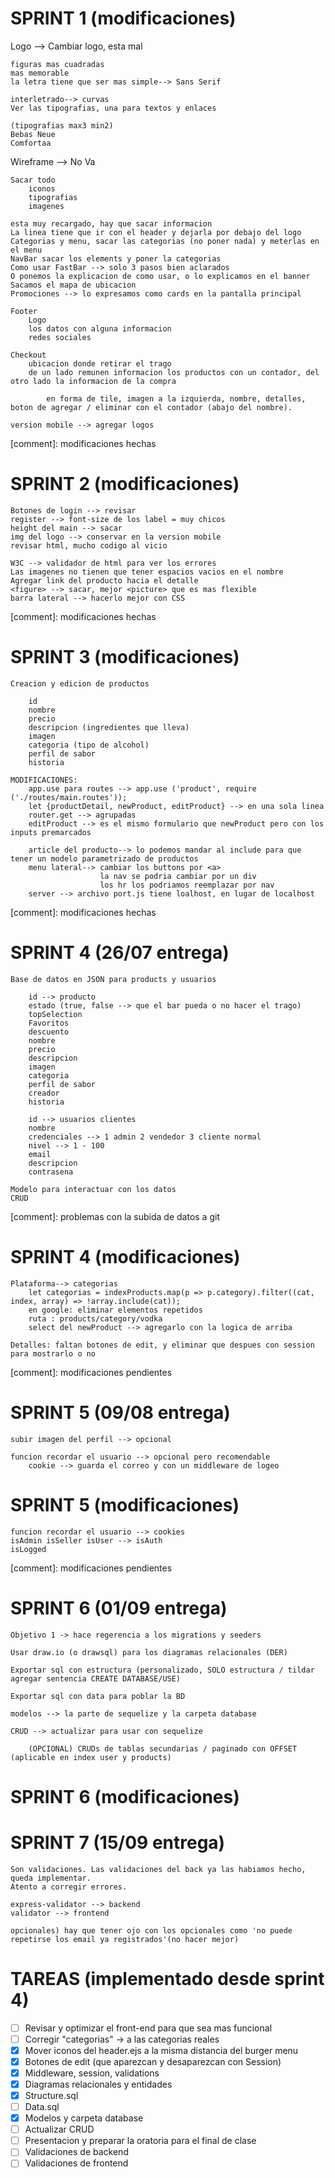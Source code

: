 # SPRINT 1 (modificaciones)

Logo --> Cambiar logo, esta mal

    figuras mas cuadradas
    mas memorable
    la letra tiene que ser mas simple--> Sans Serif

    interletrado--> curvas
    Ver las tipografias, una para textos y enlaces

    (tipografias max3 min2)
    Bebas Neue
    Comfortaa

Wireframe --> No Va

    Sacar todo
        iconos
        tipografias
        imagenes

    esta muy recargado, hay que sacar informacion
    La linea tiene que ir con el header y dejarla por debajo del logo
    Categorias y menu, sacar las categorias (no poner nada) y meterlas en el menu
    NavBar sacar los elements y poner la categorias
    Como usar FastBar --> solo 3 pasos bien aclarados
    O ponemos la explicacion de como usar, o lo explicamos en el banner
    Sacamos el mapa de ubicacion
    Promociones --> lo expresamos como cards en la pantalla principal

    Footer
        Logo
        los datos con alguna informacion
        redes sociales

    Checkout
        ubicacion donde retirar el trago
        de un lado remunen informacion los productos con un contador, del otro lado la informacion de la compra

            en forma de tile, imagen a la izquierda, nombre, detalles, boton de agregar / eliminar con el contador (abajo del nombre).

    version mobile --> agregar logos

[comment]: modificaciones hechas

# SPRINT 2 (modificaciones)

    Botones de login --> revisar
    register --> font-size de los label = muy chicos
    height del main --> sacar
    img del logo --> conservar en la version mobile
    revisar html, mucho codigo al vicio

    W3C --> validador de html para ver los errores
    Las imagenes no tienen que tener espacios vacios en el nombre
    Agregar link del producto hacia el detalle
    <figure> --> sacar, mejor <picture> que es mas flexible
    barra lateral --> hacerlo mejor con CSS

[comment]: modificaciones hechas

# SPRINT 3 (modificaciones)

    Creacion y edicion de productos

        id
        nombre
        precio
        descripcion (ingredientes que lleva)
        imagen
        categoria (tipo de alcohol)
        perfil de sabor
        historia

    MODIFICACIONES:
        app.use para routes --> app.use ('product', require ('./routes/main.routes'));
        let {productDetail, newProduct, editProduct} --> en una sola linea
        router.get --> agrupadas
        editProduct --> es el mismo formulario que newProduct pero con los inputs premarcados

        article del producto--> lo podemos mandar al include para que tener un modelo parametrizado de productos
        menu lateral--> cambiar los buttons por <a>
                        la nav se podria cambiar por un div
                        los hr los podriamos reemplazar por nav
        server --> archivo port.js tiene loalhost, en lugar de localhost

[comment]: modificaciones hechas

# SPRINT 4 (26/07 entrega)

    Base de datos en JSON para products y usuarios

        id --> producto
        estado (true, false --> que el bar pueda o no hacer el trago)
        topSelection
        Favoritos
        descuento
        nombre
        precio
        descripcion
        imagen
        categoria
        perfil de sabor
        creador
        historia

        id --> usuarios clientes
        nombre
        credenciales --> 1 admin 2 vendedor 3 cliente normal
        nivel --> 1 - 100
        email
        descripcion 
        contrasena

    Modelo para interactuar con los datos
    CRUD

[comment]: problemas con la subida de datos a git

# SPRINT 4 (modificaciones)

    Plataforma--> categorias
        let categorias = indexProducts.map(p => p.category).filter((cat, index, array) => !array.include(cat));
        en google: eliminar elementos repetidos 
        ruta : products/category/vodka 
        select del newProduct --> agregarlo con la logica de arriba

    Detalles: faltan botones de edit, y eliminar que despues con session para mostrarlo o no

[comment]: modificaciones pendientes

# SPRINT 5 (09/08 entrega)

    subir imagen del perfil --> opcional

    funcion recordar el usuario --> opcional pero recomendable
        cookie --> guarda el correo y con un middleware de logeo

# SPRINT 5 (modificaciones)

    funcion recordar el usuario --> cookies
    isAdmin isSeller isUser --> isAuth
    isLogged

[comment]: modificaciones pendientes
# SPRINT 6 (01/09 entrega)

    Objetivo 1 -> hace regerencia a los migrations y seeders

    Usar draw.io (o drawsql) para los diagramas relacionales (DER)

    Exportar sql con estructura (personalizado, SOLO estructura / tildar agregar sentencia CREATE DATABASE/USE)

    Exportar sql con data para poblar la BD 

    modelos --> la parte de sequelize y la carpeta database

    CRUD --> actualizar para usar con sequelize

        (OPCIONAL) CRUDs de tablas secundarias / paginado con OFFSET (aplicable en index user y products)

# SPRINT 6 (modificaciones)
    
# SPRINT 7 (15/09 entrega)

    Son validaciones. Las validaciones del back ya las habiamos hecho, queda implementar.
    Atento a corregir errores.

    express-validator --> backend
    validator --> frontend

    opcionales) hay que tener ojo con los opcionales como 'no puede repetirse los email ya registrados'(no hacer mejor)

# TAREAS (implementado desde sprint 4)

- [ ] Revisar y optimizar el front-end para que sea mas funcional 
- [ ] Corregir "categorias" -> a las categorias reales
- [x] Mover iconos del header.ejs a la misma distancia del burger menu
- [x] Botones de edit (que aparezcan y desaparezcan con Session)
- [x] Middleware, session, validations
- [x] Diagramas relacionales y entidades
- [x] Structure.sql 
- [ ] Data.sql
- [x] Modelos y carpeta database
- [ ] Actualizar CRUD
- [ ] Presentacion y preparar la oratoria para el final de clase
- [ ] Validaciones de backend
- [ ] Validaciones de frontend
